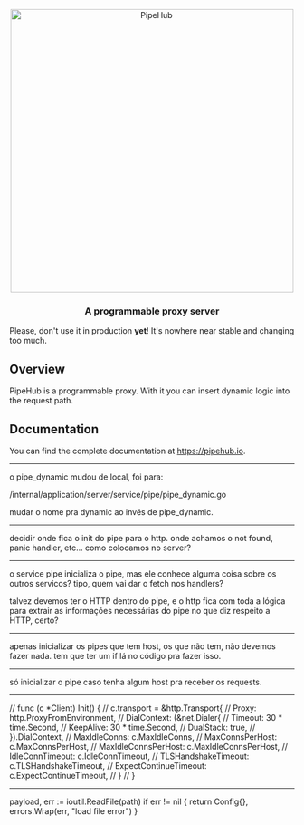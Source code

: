 <p align="center">
	<a href="https://pipehub.io"><img src="misc/assets/images/pipe.png" alt="PipeHub" width="500"></a>
</p>
<h3 align="center">A programmable proxy server</h3>

Please, don't use it in production **yet**! It's nowhere near stable and changing too much.

## Overview
PipeHub is a programmable proxy. With it you can insert dynamic logic into the request path.

## Documentation
You can find the complete documentation at https://pipehub.io.

---
o pipe_dynamic mudou de local, foi para:

/internal/application/server/service/pipe/pipe_dynamic.go

mudar o nome pra dynamic ao invés de pipe_dynamic.

---
decidir onde fica o init do pipe para o http.
onde achamos o not found, panic handler, etc...
como colocamos no server?

---
o service pipe inicializa o pipe, mas ele conhece alguma coisa sobre os outros servicos?
tipo, quem vai dar o fetch nos handlers?

talvez devemos ter o HTTP dentro do pipe, e o http fica com toda a lógica para extrair as informações necessárias do pipe no que diz respeito a HTTP, certo?

---
apenas inicializar os pipes que tem host, os que não tem, não devemos fazer nada. tem que ter um if lá no código pra fazer isso.

---
só inicializar o pipe caso tenha algum host pra receber os requests.

---
// func (c *Client) Init() {
// 	c.transport = &http.Transport{
// 		Proxy: http.ProxyFromEnvironment,
// 		DialContext: (&net.Dialer{
// 			Timeout:   30 * time.Second,
// 			KeepAlive: 30 * time.Second,
// 			DualStack: true,
// 		}).DialContext,
// 		MaxIdleConns:          c.MaxIdleConns,
// 		MaxConnsPerHost:       c.MaxConnsPerHost,
// 		MaxIdleConnsPerHost:   c.MaxIdleConnsPerHost,
// 		IdleConnTimeout:       c.IdleConnTimeout,
// 		TLSHandshakeTimeout:   c.TLSHandshakeTimeout,
// 		ExpectContinueTimeout: c.ExpectContinueTimeout,
// 	}
// }

---
payload, err := ioutil.ReadFile(path)
		if err != nil {
			return Config{}, errors.Wrap(err, "load file error")
		}